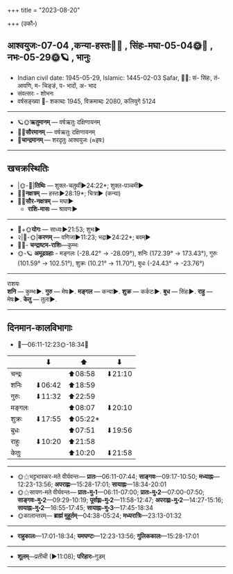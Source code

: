 +++
title = "2023-08-20"

+++
(उकौ॰)
## आश्वयुजः-07-04  ,कन्या-हस्तः🌛🌌  ,  सिंहः-मघा-05-04🌞🌌  ,  नभः-05-29🌞🪐  , भानुः
- Indian civil date: 1945-05-29, Islamic: 1445-02-03 Ṣafar, 🌌🌞: सं- सिंहः, तं- आवणि, म- चिङ्ङं, प- भादों, अ- भाद
- संवत्सरः - शोभनः
- वर्षसङ्ख्या 🌛- शकाब्दः 1945, विक्रमाब्दः 2080, कलियुगे 5124
___________________
- 🪐🌞**ऋतुमानम्** — वर्षऋतुः दक्षिणायनम्
- 🌌🌞**सौरमानम्** — वर्षऋतुः दक्षिणायनम्
- 🌛**चान्द्रमानम्** — शरदृतुः आश्वयुजः (≈इषः)
___________________


## खचक्रस्थितिः
- |🌞-🌛|**तिथिः** — शुक्ल-चतुर्थी►24:22*; शुक्ल-पञ्चमी►  
- 🌌🌛**नक्षत्रम्** — हस्तः►28:19*; चित्रा► (कन्या)  
- 🌌🌞**सौर-नक्षत्रम्** — मघा►  
  - **राशि-मासः** — श्रावणः► 
___________________
- 🌛+🌞**योगः** — साध्यः►21:53; शुभः►  
- २|🌛-🌞|**करणम्** — वणिजा►11:23; भद्रा►24:22*; बवम्►  
- 🌌🌛- **चन्द्राष्टम-राशिः**—कुम्भः  
- 🌞-🪐 **अमूढग्रहाः** - मङ्गलः (-28.42° → -28.09°), शनिः (172.39° → 173.43°), गुरुः (101.59° → 102.51°), शुक्रः (10.21° → 11.70°), बुधः (-24.43° → -23.76°)
___________________
राशयः  
**शनि** — कुम्भः►. **गुरु** — मेषः►. **मङ्गल** — कन्या►. **शुक्र** — कर्कटः►. **बुध** — सिंहः►. **राहु** — मेषः►. **केतु** — तुला►. 
___________________


## दिनमान-कालविभागाः
- 🌅—06:11-12:23🌞-18:34🌇  

|      |⬇     |⬆     |⬇     |
|------|-----|-----|------|
|चन्द्रः|     |⬆08:58 |⬇21:10 |
|शनिः   |⬇06:42 |⬆18:59 |     |
|गुरुः  |⬇11:32 |⬆22:59 |     |
|मङ्गलः |     |⬆08:07 |⬇20:10 |
|शुक्रः |⬇17:55 |⬆05:22*|     |
|बुधः   |     |⬆07:51 |⬇19:56 |
|राहुः  |⬇10:20 |⬆21:58 |     |
|केतुः  |     |⬆10:20 |⬇21:58 |
___________________
- 🌞⚝भट्टभास्कर-मते वीर्यवन्तः— **प्रातः**—06:11-07:44; **साङ्गवः**—09:17-10:50; **मध्याह्नः**—12:23-13:56; **अपराह्णः**—15:28-17:01; **सायाह्नः**—18:34-20:01  
- 🌞⚝सायण-मते वीर्यवन्तः— **प्रातः-मु॰1**—06:11-07:00; **प्रातः-मु॰2**—07:00-07:50; **साङ्गवः-मु॰2**—09:29-10:19; **पूर्वाह्णः-मु॰2**—11:58-12:47; **अपराह्णः-मु॰2**—14:27-15:16; **सायाह्नः-मु॰2**—16:55-17:45; **सायाह्नः-मु॰3**—17:45-18:34  
- 🌞कालान्तरम्— **ब्राह्मं मुहूर्तम्**—04:38-05:24; **मध्यरात्रिः**—23:13-01:32  
___________________
- **राहुकालः**—17:01-18:34; **यमघण्टः**—12:23-13:56; **गुलिककालः**—15:28-17:01  
___________________
- **शूलम्**—प्रतीची (►11:08); **परिहारः**–गुडम्  
___________________
